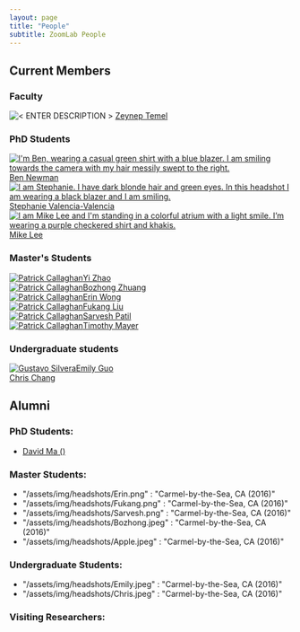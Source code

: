 ```yaml
---
layout: page
title: "People"
subtitle: ZoomLab People 
---
```

## Current Members

### Faculty
<div class="container-fluid">
	<div class="row">
		<div class="col-md-4 text-center">
			<img class="img-responsive img-circle" src="/assets/img/headshots/Zeynep.png" alt="< ENTER DESCRIPTION >" />
			<a href="https://www.ri.cmu.edu/ri-faculty/zeynep-temel/">Zeynep Temel</a>
		</div>
	</div>
</div>


<!-- Commented out so easier to reinflate later
### Postdoctoral Scholars
<div class="container-fluid">
	<div class="row">
<div class="col-md-3 text-center">
	<a href="https://www.tescafitzgerald.com/">
	<img class="img-responsive img-circle" src="/img/members/tesca.jpg" alt="I am Tesca. I have short, red hair that sticks up, and I am wearing a black blazer." />
	Tesca Fitzgerald</a>
</div>
</div>
</div> -->


<!-- ### Postdoctoral Scholars
<div class="container-fluid">
	<div class="row">
		<div class="col-md-3 text-center">
			<img class="img-responsive img-circle" src="/img/members/suresh.jpg" alt="I am Suresh. In this headshot I’m wearing a green casual shirt and a dark blue blazer. I’m smiling at the camera" />
			<a href="https://jskumaar.github.io">Suresh Kumaar Jayaraman</a>
		</div>
	</div>
</div> -->



### PhD Students
<div class="container-fluid">
<div class="row">
  <div class="col-md-3 text-center">
    <a href="http://ri.cmu.edu/ri-people/benjamin-newman/">
    <img class="img-responsive img-circle" src="/assets/img/headshots/Spencer.jpeg" alt="I'm Ben, wearing a casual green shirt with a blue blazer. I am smiling towards the camera with my hair messily swept to the right." />
    Ben Newman</a>
  </div>
  <div class="col-md-3 text-center">
    <a href="https://www.hcii.cmu.edu/people/stephanie-valencia2">
    <img class="img-responsive img-circle" src="/assets/img/headshots/Yisha.png" alt="I am Stephanie. I have dark blonde hair and green eyes. In this headshot I am wearing a black blazer and I am smiling." />Stephanie Valencia-Valencia</a>
  </div>
  <div class="col-md-3 text-center">
    <a href="https://symikelee.github.io/"><img class="img-responsive img-circle" src="/assets/img/headshots/Zilin.png" alt="I am Mike Lee and I'm standing in a colorful atrium with a light smile. I’m wearing a purple checkered shirt and khakis." />Mike Lee</a>
  </div>
</div>
</div>


### Master's Students
<div class="container-fluid">
<div class="row">

<div class="col-md-3 text-center">
	<a href="https://peej1818.github.io/"><img class="img-responsive img-circle" src="/assets/img/headshots/Apple.jpeg" alt="Patrick Callaghan" />Yi Zhao</a>
</div>
<div class="col-md-3 text-center">
	<a href="http://pranaygupta36.github.io/"><img class="img-responsive img-circle" src="/assets/img/headshots/Bozhong.jpeg" alt="Patrick Callaghan" />Bozhong Zhuang</a>
</div>
<div class="col-md-3 text-center">
	<a href="http://pranaygupta36.github.io/"><img class="img-responsive img-circle" src="/assets/img/headshots/Erin.png" alt="Patrick Callaghan" />Erin Wong</a>
</div>
<div class="col-md-3 text-center">
	<a href="http://pranaygupta36.github.io/"><img class="img-responsive img-circle" src="/assets/img/headshots/Fukang.png" alt="Patrick Callaghan" />Fukang Liu</a>
</div>

</div>
</div>

<div class="container-fluid">
<div class="row">

<div class="col-md-3 text-center">
	<a href="https://peej1818.github.io/"><img class="img-responsive img-circle" src="/assets/img/headshots/Apple.jpeg" alt="Patrick Callaghan" />Sarvesh Patil</a>
</div>
<div class="col-md-3 text-center">
	<a href="https://peej1818.github.io/"><img class="img-responsive img-circle" src="/assets/img/headshots/Tim.jpeg" alt="Patrick Callaghan" />Timothy Mayer</a>
</div>

</div>
</div>

### Undergraduate students
<div class="container-fluid">
<div class="row">
<div class="col-md-3 text-center">
	<a href="http://andrew.cmu.edu/user/gsilvera"><img class="img-responsive img-circle" src="/assets/img/headshots/Emily.jpeg" alt="Gustavo Silvera" />Emily Guo</a>
</div>

<div class="col-md-3 text-center">
	<a href="https://www.linkedin.com/in/anastasiia-runova"><img class="img-responsive img-circle" src="/assets/img/headshots/Chris.jpeg" alt="" />Chris Chang</a>
</div>


</div>
</div>

## Alumni
### PhD Students:
 - [David Ma ()](http://www.edayaxin.com/)
### Master Students:
  - "/assets/img/headshots/Erin.png" : "Carmel-by-the-Sea, CA (2016)"
  - "/assets/img/headshots/Fukang.png" : "Carmel-by-the-Sea, CA (2016)"
  - "/assets/img/headshots/Sarvesh.png" : "Carmel-by-the-Sea, CA (2016)"
  - "/assets/img/headshots/Bozhong.jpeg" : "Carmel-by-the-Sea, CA (2016)"
  - "/assets/img/headshots/Apple.jpeg" : "Carmel-by-the-Sea, CA (2016)"
### Undergraduate Students:
  - "/assets/img/headshots/Emily.jpeg" : "Carmel-by-the-Sea, CA (2016)"
  - "/assets/img/headshots/Chris.jpeg" : "Carmel-by-the-Sea, CA (2016)"

### Visiting Researchers:
